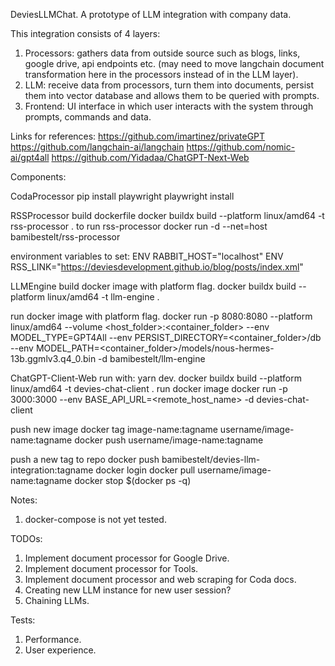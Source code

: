DeviesLLMChat.
A prototype of LLM integration with company data.

This integration consists of 4 layers:
1. Processors: gathers data from outside source such as blogs, links, google drive, api endpoints etc. (may need to move langchain document transformation here in the processors instead of in the LLM layer).
2. LLM: receive data from processors, turn them into documents, persist them into vector database and allows them to be queried with prompts.
4. Frontend: UI interface in which user interacts with the system through prompts, commands and data. 

Links for references:
https://github.com/imartinez/privateGPT
https://github.com/langchain-ai/langchain
https://github.com/nomic-ai/gpt4all
https://github.com/Yidadaa/ChatGPT-Next-Web


Components:

CodaProcessor
pip install playwright
playwright install

RSSProcessor
build dockerfile
docker buildx build --platform linux/amd64 -t rss-processor .
to run rss-processor
docker run -d --net=host bamibestelt/rss-processor

environment variables to set:
ENV RABBIT_HOST="localhost"
ENV RSS_LINK="https://deviesdevelopment.github.io/blog/posts/index.xml"


LLMEngine
build docker image with platform flag.
docker buildx build --platform linux/amd64 -t llm-engine .

run docker image with platform flag.
docker run -p 8080:8080 --platform linux/amd64 --volume <host_folder>:<container_folder> --env MODEL_TYPE=GPT4All --env PERSIST_DIRECTORY=<container_folder>/db --env MODEL_PATH=<container_folder>/models/nous-hermes-13b.ggmlv3.q4_0.bin -d bamibestelt/llm-engine


ChatGPT-Client-Web
run with: yarn dev.
docker buildx build --platform linux/amd64 -t devies-chat-client .
run docker image
docker run -p 3000:3000 --env BASE_API_URL=<remote_host_name> -d devies-chat-client


push new image
docker tag image-name:tagname username/image-name:tagname
docker push username/image-name:tagname

push a new tag to repo
docker push bamibestelt/devies-llm-integration:tagname
docker login
docker pull username/image-name:tagname
docker stop $(docker ps -q)



Notes:
1. docker-compose is not yet tested.


TODOs:
1. Implement document processor for Google Drive.
2. Implement document processor for Tools.
3. Implement document processor and web scraping for Coda docs.
4. Creating new LLM instance for new user session?
5. Chaining LLMs.

Tests:
1. Performance.
2. User experience.


